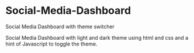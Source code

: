 # Social-Media-Dashboard
Social Media Dashboard with theme switcher

Social Media Dashboard with light and dark theme using html and css and a hint of Javascript to toggle the theme.
